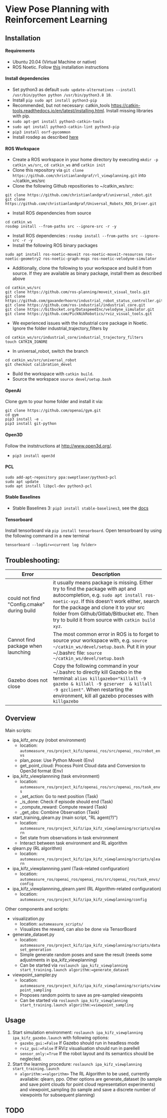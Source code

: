 # View Pose Planning with Reinforcement Learning

## Installation

#### Requirements
- Ubuntu 20.04 (Virtual Machine or native)
- ROS Noetic. Follow [this](http://wiki.ros.org/noetic/Installation/Ubuntu) installation instructions

#### Install dependencies

- Set python3 as default ```sudo update-alternatives --install /usr/bin/python python /usr/bin/python3.8 10```.
- Install ```pip sudo apt install python3-pip```
- Recommended, but not necessary: catkin_tools https://catkin-tools.readthedocs.io/en/latest/installing.html. Install missing libraries with pip.
- ```sudo apt-get install python3-catkin-tools```
- ```sudo apt install python3-catkin-lint python3-pip```
- ```pip3 install osrf-pycommon```
- Install rosdep as described [here](http://wiki.ros.org/rosdep)

#### ROS Workspace
- Create a ROS workspace in your home directory by executing ```mkdir -p catkin_ws/src```, ```cd catkin_ws``` and ```catkin init```
- Clone this repository via ```git clone https://github.com/christianlandgraf/rl_viewplanning.git``` into ~/catkin_ws/src
- Clone the following Github repositiories to ~/catkin_ws/src:
```
git clone https://github.com/christianlandgraf/universal_robot.git
git clone https://github.com/christianlandgraf/Universal_Robots_ROS_Driver.git
```
- Install ROS dependencies  from source 
```
cd catkin_ws
rosdep install --from-paths src --ignore-src -r -y
```
- Install ROS dependencies : ```rosdep install --from-paths src --ignore-src -r -y```
- Install the following ROS binary packages
```
sudo apt install ros-noetic-moveit ros-noetic-moveit-resources ros-noetic-geometry2 ros-noetic-graph-msgs ros-noetic-velodyne-simulator
```
- Additionally, clone the following to your workspace and build it from source. If they are available as binary package, install them as described above

```
cd catkin_ws/src
git clone https://github.com/ros-planning/moveit_visual_tools.git
git clone https://github.com/gavanderhoorn/industrial_robot_status_controller.git
git clone https://github.com/ros-industrial/industrial_core.git
git clone https://bitbucket.org/DataspeedInc/velodyne_simulator.git
git clone https://github.com/PickNikRobotics/rviz_visual_tools.git
```

- We experienced issues with the industrial core package in Noetic. Ignore the folder industrial_trajectory_filters by
```
cd catkin_ws/src/industrial_core/industrial_trajectory_filters
touch CATKIN_IGNORE
```

- In universal_robot, switch the branch
```
cd catkin_ws/src/universal_robot
git checkout calibration_devel
```
- Build the workspace with ```catkin build```.
- Source the workspace ```source devel/setup.bash```

#### OpenAi

Clone gym to your home folder and install it via:
```
git clone https://github.com/openai/gym.git
cd gym
pip3 install -e .
pip3 install git-python
```

#### Open3D

Follow the inststructions at http://www.open3d.org/.
- ```pip3 install open3d```

#### PCL

```
sudo add-apt-repository ppa:sweptlaser/python3-pcl
sudo apt update
sudo apt install libpcl-dev python3-pcl
```

#### Stable Baselines

- Stable Baselines 3: ```pip3 install stable-baselines3```, see the [docs](https://stable-baselines3.readthedocs.io/en/master/guide/install.html)

#### Tensorboard

Install tensorboard via ```pip install tensorboard```. 
Open tensorboard by using the following command in a new terminal

```
tensorboard --logdir=<current log folder>
```




## Troubleshooting:

Error | Description 
--- | ---
could not find "<xyz>Config.cmake" during build | it usually means package <xyz> is missing. Either try to find the package with apt and autocompletion, e.g. ```sudo apt install ros-noetic-xyz```. If this doesn't work either, search for the package and clone it to your src folder from Github/Gitlab/Bitbucket etc. Then try to build it from source with ```catkin build xyz```.
Cannot find package when launching | The most common error in ROS is to forget to source your workspace with, e.g. ```source ~/catkin_ws/devel/setup.bash```. Put it in your ~/.bashrc file: ```source ~/catkin_ws/devel/setup.bash```
Gazebo does not close | Copy the following command in your ~/.bashrc to directly kill Gazebo in the terminal: ```alias killgazebo="killall -9 gazebo & killall -9 gzserver  & killall -9 gzclient"```. When restarting the environment, kill all gazebo processes with ```killgazebo```


## Overview

Main scripts:

- ipa_kifz_env.py (robot environment)
    - location:  ```automeasure_ros/project_kifz/openai_ros/src/openai_ros/robot_envs```
    - plan_pose: Use Python Moveit (Env)
    - get_point_cloud: Process Point Cloud data and Conversion to Open3d format (Env)
- ipa_kifz_viewplannning (task environment)
    - location:  ```automeasure_ros/project_kifz/openai_ros/src/openai_ros/task_envs```
    - _set_action: Go to next position (Task)
    - _is_done: Check if episode should end (Task)
    - _compute_reward: Compute reward (Task)
    - _get_obs: Combine Observation (Task)
- start_training_qlearn.py (main script, "RL agent(?)")
    - location: ```automeasure_ros/project_kifz/ipa_kifz_viewplanning/scripts/qlearn```
    - Set state from observations in task environment
    - Interact between task environment and RL algorithm
- qlearn.py (RL algorithm)
    - location: ```automeasure_ros/project_kifz/ipa_kifz_viewplanning/scripts/qlearn```
- ipa_kifz_viewplannning.yaml (Task-related configuration)
    - location:  ```automeasure_ros/openai_ros/openai_ros/src/openai_ros/task_envs/config```
- ipa_kifz_viewplannning_qlearn.yaml (RL Algorithm-related configuration)
    - location: ```automeasure_ros/project_kifz/ipa_kifz_viewplanning/config```


Other components and scripts:
- visualization.py
    - location: ```automeasure_scripts/```
    - Visualizes the reward, can also be done via TensorBoard
- generate_dataset.py
    - location: ```automeasure_ros/project_kifz/ipa_kifz_viewplanning/scripts/dataset_generation```
    - Simple generate random poses and save the result (needs some adjustments in ipa_kifz_viewplanning)
    - Can be started via ```roslaunch ipa_kifz_viewplanning start_training.launch algorithm:=generate_dataset```
- viewpoint_sampler.py
    - location: ```automeasure_ros/project_kifz/ipa_kifz_viewplanning/scripts/viewpoint_sampling```
    - Proposes random points to save as pre-sampled viewpoints
    - Can be started via ```roslaunch ipa_kifz_viewplanning start_training.launch algorithm:=viewpoint_sampling```


## Usage

1. Start simulation environment: ```roslaunch ipa_kifz_viewplanning ipa_kifz_gazebo.launch``` with following options:
    - ```gazebo_gui:=False``` If Gazebo should run in headless mode
    - ```rviz_gui:=False``` If RViz visualiuation should run in parellell
    - ```sensor_only:=True``` If the robot layout and its semantics should be neglected.
2. Start the learning procedure: ```roslaunch ipa_kifz_viewplanning start_training.launch```
    - ```algorithm:=<algorithm>``` The RL Algorithm to be used, currently available: qlearn, ppo.
    Other options are generate_dataset (to sample and save point clouds for point cloud representation experiments)
    and viewpoint_sampling (to sample and save a discrete number of viewpoints for subsequent planning)


## TODO